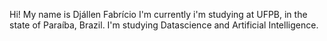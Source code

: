 Hi! My name is Djállen Fabrício
I'm currently i'm studying at UFPB, in the state of Paraíba, Brazil. I'm studying  Datascience and Artificial Intelligence.